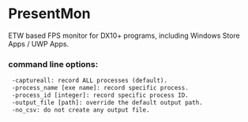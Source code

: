 # PresentMon

ETW based FPS monitor for DX10+ programs, including Windows Store Apps / UWP Apps.

### command line options:

```html
 -captureall: record ALL processes (default).
 -process_name [exe name]: record specific process.
 -process_id [integer]: record specific process ID.
 -output_file [path]: override the default output path.
 -no_csv: do not create any output file.
```